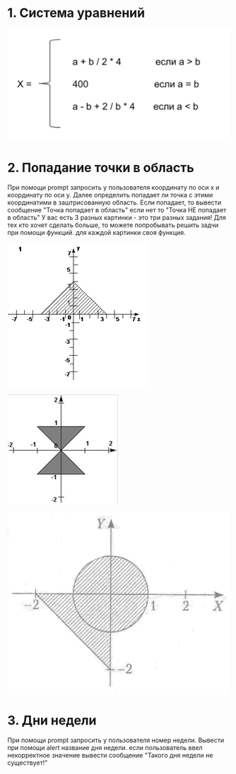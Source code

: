 # 1. Система уравнений
![Система уравнений](/assets/07/system.png)

# 2. Попадание точки в область
При помощи prompt запросить у пользователя координату по оси x и координату по оси y.
Далее определить попадает ли точка с этими координатими в заштрисованную область.
Если попадает, то вывести сообщение "Точка попадает в область" если нет то "Точка НЕ попадает в область"
У вас есть 3 разных картинки - это три разных задания!
Для тех кто хочет сделать больше, то можете попробывать решить задчи при помощи функций. для каждой картинки своя функция.

![Система уравнений](/assets/07/800745dc822c.png)

![Система уравнений](/assets/07/image150.jpg)

![Система уравнений](/assets/07/img-FwEPDL.jpg)

# 3. Дни недели
При помощи prompt запросить у пользователя номер недели.
Вывести при помощи alert название дня недели. если пользователь ввел некорректное значение вывести сообщение "Такого дня недели не существует!"